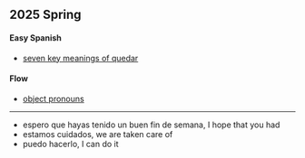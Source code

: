 


## 2025 Spring

#### Easy Spanish

- [seven key meanings of quedar](https://www.youtube.com/watch?v=M9uY4QFZRK0)

#### Flow

- [object pronouns](./../grammar/object-pronouns.md)

---
- espero que hayas tenido un buen fin de semana, I hope that you had
- estamos cuidados, we are taken care of
- puedo hacerlo, I can do it
